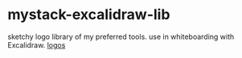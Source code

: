# mystack-excalidraw-lib
sketchy logo library of my preferred tools. use in whiteboarding with Excalidraw. 
[logos](mygeostack-excalidraw.png)
